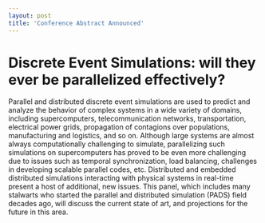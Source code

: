 ```yaml
---
layout: post
title: 'Conference Abstract Announced'
---
```


# Discrete Event Simulations: will they ever be parallelized effectively?

Parallel and distributed discrete event simulations are used to predict and analyze the behavior of complex systems in a wide variety of domains, including supercomputers, telecommunication networks, transportation, electrical power grids, propagation of contagions over populations, manufacturing and logistics, and so on.
Although large systems are almost always computationally challenging to simulate, parallelizing such simulations on supercomputers has proved to be even more challenging due to issues such as temporal synchronization, load balancing, challenges in developing scalable parallel codes, etc.
Distributed and embedded distributed simulations interacting with physical systems in real-time present a host of additional, new issues. 
This panel, which includes many stalwarts who started the parallel and distributed simulation (PADS) field decades ago, will discuss the current state of art, and projections for the future in this area.

